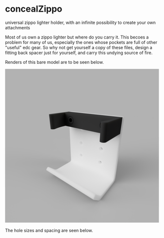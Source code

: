 # concealZippo
universal zippo lighter holder, with an infinite possibility to create your own attachments

Most of us own a zippo lighter but where do you carry it. This becoes a problem for many of us, especially the ones whose pockets are full of other "useful" edc gear. So why not get yourself a copy of these files, design a fitting back spacer just for yourself, and carry this undying source of fire.

Renders of this bare model are to be seen below.

![alt text](https://github.com/Micr0wave3/concealZippo/blob/main/renders/zippo_carry_front.png?raw=true)

The hole sizes and spacing are seen below.
